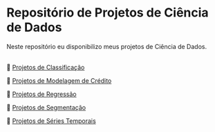 # **Repositório de Projetos de Ciência de Dados**

Neste repositório eu disponibilizo meus projetos de Ciência de Dados.
<br>
<br>

📌 [Projetos de Classificação](https://github.com/wagnermoraesjr/Projetos_Ciencia_de_Dados/tree/main/Projetos_de_Classificacao#readme)

📌 [Projetos de Modelagem de Crédito](https://github.com/wagnermoraesjr/Projetos_Ciencia_de_Dados/tree/main/Projetos_de_Modelagem_de_Credito#readme)

📌 [Projetos de Regressão](https://github.com/wagnermoraesjr/Projetos_Ciencia_de_Dados/tree/main/Projetos_de_Regressao#readme)

📌 [Projetos de Segmentação](https://github.com/wagnermoraesjr/Projetos_Ciencia_de_Dados/tree/main/Projetos_de_Segmentacao#readme)

📌 [Projetos de Séries Temporais](https://github.com/wagnermoraesjr/Projetos_Ciencia_de_Dados/tree/main/Projetos_de_Series_Temporais#readme)

